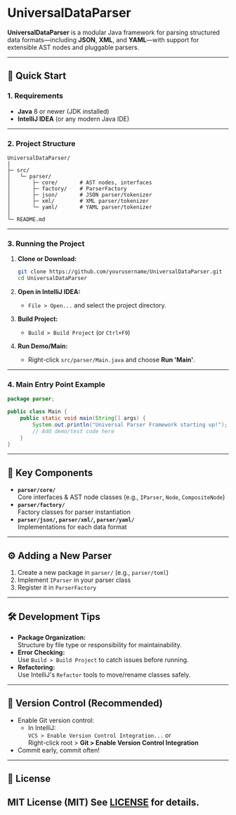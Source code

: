 # UniversalDataParser

**UniversalDataParser** is a modular Java framework for parsing structured data formats—including **JSON**, **XML**, and **YAML**—with support for extensible AST nodes and pluggable parsers.

---

## 🚀 Quick Start

### **1. Requirements**

- **Java** 8 or newer (JDK installed)
- **IntelliJ IDEA** (or any modern Java IDE)

---

### **2. Project Structure**

```
UniversalDataParser/
│
├─ src/
│   └─ parser/
│       ├─ core/       # AST nodes, interfaces
│       ├─ factory/    # ParserFactory
│       ├─ json/       # JSON parser/tokenizer
│       ├─ xml/        # XML parser/tokenizer
│       └─ yaml/       # YAML parser/tokenizer
│
└─ README.md
```

---

### **3. Running the Project**

1. **Clone or Download:**
   ```sh
   git clone https://github.com/yourusername/UniversalDataParser.git
   cd UniversalDataParser
   ```

2. **Open in IntelliJ IDEA:**
    - `File > Open...` and select the project directory.

3. **Build Project:**
    - `Build > Build Project` (or `Ctrl+F9`)

4. **Run Demo/Main:**
    - Right-click `src/parser/Main.java` and choose **Run 'Main'**.

---

### **4. Main Entry Point Example**

```java
package parser;

public class Main {
    public static void main(String[] args) {
        System.out.println("Universal Parser Framework starting up!");
        // Add demo/test code here
    }
}
```

---

## 📁 Key Components

- **`parser/core/`**  
  Core interfaces & AST node classes (e.g., `IParser`, `Node`, `CompositeNode`)
- **`parser/factory/`**  
  Factory classes for parser instantiation
- **`parser/json/`, `parser/xml/`, `parser/yaml/`**  
  Implementations for each data format

---

## ⚙️ Adding a New Parser

1. Create a new package in `parser/` (e.g., `parser/toml`)
2. Implement `IParser` in your parser class
3. Register it in `ParserFactory`

---

## 🛠️ Development Tips

- **Package Organization:**  
  Structure by file type or responsibility for maintainability.
- **Error Checking:**  
  Use `Build > Build Project` to catch issues before running.
- **Refactoring:**  
  Use IntelliJ's `Refactor` tools to move/rename classes safely.

---

## 📖 Version Control (Recommended)

- Enable Git version control:
    - In IntelliJ:  
      `VCS > Enable Version Control Integration...` or  
      Right-click root > **Git > Enable Version Control Integration**
- Commit early, commit often!

---

## 📝 License

MIT License (MIT)
See [LICENSE](LICENSE) for details.
---